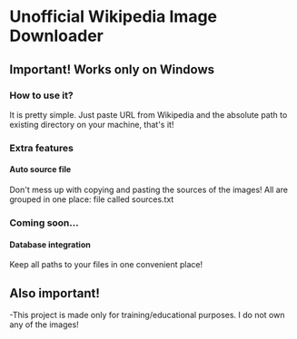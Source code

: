 # Unofficial Wikipedia Image Downloader
## Important! Works only on Windows
### How to use it?
It is pretty simple. Just paste URL from Wikipedia and the absolute path to existing directory on your machine, that's it!
### Extra features
#### Auto source file 
Don't mess up with copying and pasting the sources of the images! All are grouped in one place: file called sources.txt
### Coming soon...
#### Database integration 
Keep all paths to your files in one convenient place!

## Also important!
-This project is made only for training/educational purposes. I do not own any of the images!
